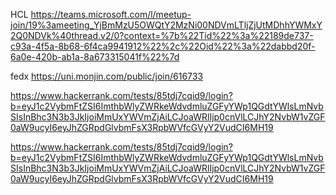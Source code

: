 HCL
https://teams.microsoft.com/l/meetup-join/19%3ameeting_YjBmMzU5OWQtY2MzNi00NDVmLTljZjUtMDhhYWMxY2Q0NDVk%40thread.v2/0?context=%7b%22Tid%22%3a%22189de737-c93a-4f5a-8b68-6f4ca9941912%22%2c%22Oid%22%3a%22dabbd20f-6a0e-420b-ab1a-8a673315041f%22%7d

fedx
https://uni.monjin.com/public/join/616733

https://www.hackerrank.com/tests/85tdj7cqid9/login?b=eyJ1c2VybmFtZSI6ImthbWlyZWRkeWdvdmluZGFyYWp1QGdtYWlsLmNvbSIsInBhc3N3b3JkIjoiMmUxYWVmZjAiLCJoaWRlIjp0cnVlLCJhY2NvbW1vZGF0aW9ucyI6eyJhZGRpdGlvbmFsX3RpbWVfcGVyY2VudCI6MH19

https://www.hackerrank.com/tests/85tdj7cqid9/login?b=eyJ1c2VybmFtZSI6ImthbWlyZWRkeWdvdmluZGFyYWp1QGdtYWlsLmNvbSIsInBhc3N3b3JkIjoiMmUxYWVmZjAiLCJoaWRlIjp0cnVlLCJhY2NvbW1vZGF0aW9ucyI6eyJhZGRpdGlvbmFsX3RpbWVfcGVyY2VudCI6MH19

